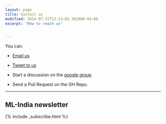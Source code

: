 ```yaml
---
layout: page
title: Contact us
modified: 2014-07-31T13:23:02.362000-04:00
excerpt: "How to reach us"


---
```


You can:

 - <a href="mailto:ml-india@aspiringminds.com?cc=varun@aspiringminds.com, vishal.venugopal@aspiringminds.com, rohit.takhar@aspiringminds.com, saqib.shamsi@aspiringminds.com, arpit.jain@aspiringminds.com&subject=Regarding%3A%20ML-India">Email us</a>
 
- <a href="http://twitter.com/ml_india" target="_blank">Tweet to us</a>

 - Start a discussion on the <a target="_blank" href="https://groups.google.com/forum/#!forum/ml-india/join">google group</a>

 - Send a Pull Request on the GH Repo.

---

## ML-India newsletter

{% include _subscribe.html %}
